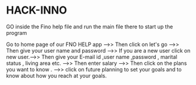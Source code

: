 # HACK-INNO

GO inside the Fino help file and run the main file there to start up the program

Go to home page of our FNO HELP app -->> Then click on let's go -->> Then give your user name and password -->> If you are a new user click on new user.-->> Then give your E-mail id ,user name ,password , marital status , living area etc. -->> Then enter salary -->> Then click on the plans you want to know . -->> click on future planning to set your goals and to know about how you reach at your goals.
